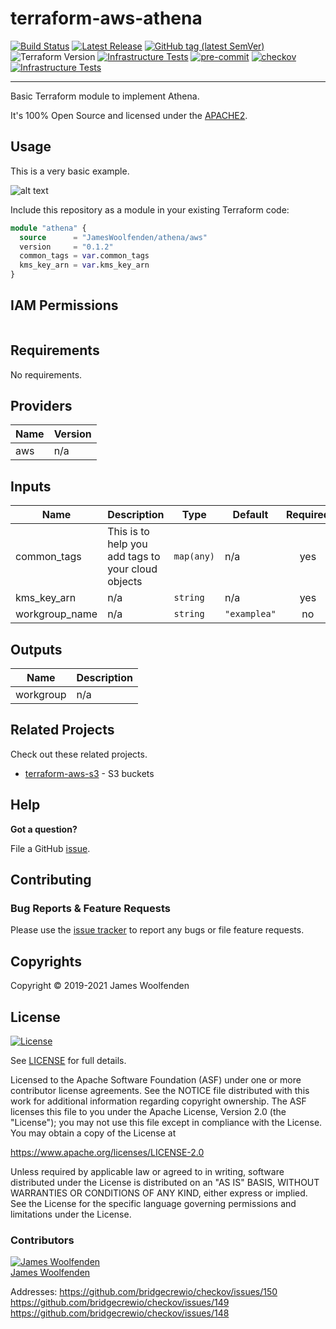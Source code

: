 # terraform-aws-athena

[![Build Status](https://github.com/JamesWoolfenden/terraform-aws-athena/workflows/Verify%20and%20Bump/badge.svg?branch=master)](https://github.com/JamesWoolfenden/terraform-aws-athena)
[![Latest Release](https://img.shields.io/github/release/JamesWoolfenden/terraform-aws-athena.svg)](https://github.com/JamesWoolfenden/terraform-aws-athena/releases/latest)
[![GitHub tag (latest SemVer)](https://img.shields.io/github/tag/JamesWoolfenden/terraform-aws-athena.svg?label=latest)](https://github.com/JamesWoolfenden/terraform-aws-athena/releases/latest)
![Terraform Version](https://img.shields.io/badge/tf-%3E%3D0.14.0-blue.svg)
[![Infrastructure Tests](https://www.bridgecrew.cloud/badges/github/JamesWoolfenden/terraform-aws-athena/cis_aws)](https://www.bridgecrew.cloud/link/badge?vcs=github&fullRepo=JamesWoolfenden%2Fterraform-aws-athena&benchmark=CIS+AWS+V1.2)
[![pre-commit](https://img.shields.io/badge/pre--commit-enabled-brightgreen?logo=pre-commit&logoColor=white)](https://github.com/pre-commit/pre-commit)
[![checkov](https://img.shields.io/badge/checkov-verified-brightgreen)](https://www.checkov.io/)
[![Infrastructure Tests](https://www.bridgecrew.cloud/badges/github/jameswoolfenden/terraform-aws-athena/general)](https://www.bridgecrew.cloud/link/badge?vcs=github&fullRepo=JamesWoolfenden%2Fterraform-aws-athena&benchmark=INFRASTRUCTURE+SECURITY)

---

Basic Terraform module to implement Athena.

It's 100% Open Source and licensed under the [APACHE2](LICENSE).

## Usage

This is a very basic example.

![alt text](./diagram/athena.png)

Include this repository as a module in your existing Terraform code:

```terraform
module "athena" {
  source      = "JamesWoolfenden/athena/aws"
  version     = "0.1.2"
  common_tags = var.common_tags
  kms_key_arn = var.kms_key_arn
}
```

## IAM Permissions

```json

```

<!-- BEGINNING OF PRE-COMMIT-TERRAFORM DOCS HOOK -->
## Requirements

No requirements.

## Providers

| Name | Version |
|------|---------|
| aws | n/a |

## Inputs

| Name | Description | Type | Default | Required |
|------|-------------|------|---------|:--------:|
| common\_tags | This is to help you add tags to your cloud objects | `map(any)` | n/a | yes |
| kms\_key\_arn | n/a | `string` | n/a | yes |
| workgroup\_name | n/a | `string` | `"examplea"` | no |

## Outputs

| Name | Description |
|------|-------------|
| workgroup | n/a |

<!-- END OF PRE-COMMIT-TERRAFORM DOCS HOOK -->

## Related Projects

Check out these related projects.

- [terraform-aws-s3](https://github.com/jameswoolfenden/terraform-aws-s3) - S3 buckets

## Help

**Got a question?**

File a GitHub [issue](https://github.com/JamesWoolfenden/terraform-aws-athena/issues).

## Contributing

### Bug Reports & Feature Requests

Please use the [issue tracker](https://github.com/JamesWoolfenden/terraform-aws-athena/issues) to report any bugs or file feature requests.

## Copyrights

Copyright © 2019-2021 James Woolfenden

## License

[![License](https://img.shields.io/badge/License-Apache%202.0-blue.svg)](https://opensource.org/licenses/Apache-2.0)

See [LICENSE](LICENSE) for full details.

Licensed to the Apache Software Foundation (ASF) under one
or more contributor license agreements. See the NOTICE file
distributed with this work for additional information
regarding copyright ownership. The ASF licenses this file
to you under the Apache License, Version 2.0 (the
"License"); you may not use this file except in compliance
with the License. You may obtain a copy of the License at

<https://www.apache.org/licenses/LICENSE-2.0>

Unless required by applicable law or agreed to in writing,
software distributed under the License is distributed on an
"AS IS" BASIS, WITHOUT WARRANTIES OR CONDITIONS OF ANY
KIND, either express or implied. See the License for the
specific language governing permissions and limitations
under the License.

### Contributors

[![James Woolfenden][jameswoolfenden_avatar]][jameswoolfenden_homepage]<br/>[James Woolfenden][jameswoolfenden_homepage]

[jameswoolfenden_homepage]: https://github.com/jameswoolfenden
[jameswoolfenden_avatar]: https://github.com/jameswoolfenden.png?size=150
[github]: https://github.com/jameswoolfenden
[linkedin]: https://www.linkedin.com/in/jameswoolfenden/
[twitter]: https://twitter.com/JimWoolfenden
[share_twitter]: https://twitter.com/intent/tweet/?text=terraform-aws-athena&url=https://github.com/JamesWoolfenden/terraform-aws-athena
[share_linkedin]: https://www.linkedin.com/shareArticle?mini=true&title=terraform-aws-athena&url=https://github.com/JamesWoolfenden/terraform-aws-athena
[share_reddit]: https://reddit.com/submit/?url=https://github.com/JamesWoolfenden/terraform-aws-athena
[share_facebook]: https://facebook.com/sharer/sharer.php?u=https://github.com/JamesWoolfenden/terraform-aws-athena
[share_email]: mailto:?subject=terraform-aws-athena&body=https://github.com/JamesWoolfenden/terraform-aws-athena

Addresses:
<https://github.com/bridgecrewio/checkov/issues/150>
<https://github.com/bridgecrewio/checkov/issues/149>
<https://github.com/bridgecrewio/checkov/issues/148>
